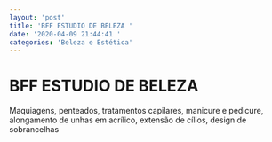 ```yaml
---
layout: 'post'
title: 'BFF ESTUDIO DE BELEZA '
date: '2020-04-09 21:44:41 '
categories: 'Beleza e Estética'
---
```


# BFF ESTUDIO DE BELEZA 

Maquiagens, penteados, tratamentos capilares, manicure e pedicure, alongamento de unhas em acrílico, extensão de cílios, design de sobrancelhas 
